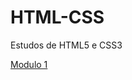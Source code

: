 # HTML-CSS
 Estudos de HTML5 e CSS3

 <a href="modulo03/ex001/fundo01.html">Modulo 1</a>
<link rel="import" href="fundo01.html">